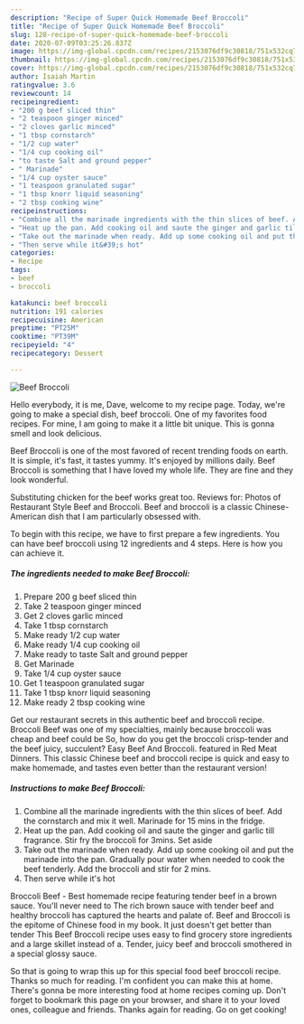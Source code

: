 ```yaml
---
description: "Recipe of Super Quick Homemade Beef Broccoli"
title: "Recipe of Super Quick Homemade Beef Broccoli"
slug: 128-recipe-of-super-quick-homemade-beef-broccoli
date: 2020-07-09T03:25:26.837Z
image: https://img-global.cpcdn.com/recipes/2153076df9c30818/751x532cq70/beef-broccoli-recipe-main-photo.jpg
thumbnail: https://img-global.cpcdn.com/recipes/2153076df9c30818/751x532cq70/beef-broccoli-recipe-main-photo.jpg
cover: https://img-global.cpcdn.com/recipes/2153076df9c30818/751x532cq70/beef-broccoli-recipe-main-photo.jpg
author: Isaiah Martin
ratingvalue: 3.6
reviewcount: 14
recipeingredient:
- "200 g beef sliced thin"
- "2 teaspoon ginger minced"
- "2 cloves garlic minced"
- "1 tbsp cornstarch"
- "1/2 cup water"
- "1/4 cup cooking oil"
- "to taste Salt and ground pepper"
- " Marinade"
- "1/4 cup oyster sauce"
- "1 teaspoon granulated sugar"
- "1 tbsp knorr liquid seasoning"
- "2 tbsp cooking wine"
recipeinstructions:
- "Combine all the marinade ingredients with the thin slices of beef. Add the cornstarch and mix it well. Marinade for 15 mins in the fridge."
- "Heat up the pan. Add cooking oil and saute the ginger and garlic till fragrance. Stir fry the broccoli for 3mins. Set aside"
- "Take out the marinade when ready. Add up some cooking oil and put the marinade into the pan. Gradually pour water when needed to cook the beef tenderly. Add the broccoli and stir for 2 mins."
- "Then serve while it&#39;s hot"
categories:
- Recipe
tags:
- beef
- broccoli

katakunci: beef broccoli 
nutrition: 191 calories
recipecuisine: American
preptime: "PT25M"
cooktime: "PT39M"
recipeyield: "4"
recipecategory: Dessert

---
```



![Beef Broccoli](https://img-global.cpcdn.com/recipes/2153076df9c30818/751x532cq70/beef-broccoli-recipe-main-photo.jpg)

Hello everybody, it is me, Dave, welcome to my recipe page. Today, we're going to make a special dish, beef broccoli. One of my favorites food recipes. For mine, I am going to make it a little bit unique. This is gonna smell and look delicious.

Beef Broccoli is one of the most favored of recent trending foods on earth. It is simple, it's fast, it tastes yummy. It's enjoyed by millions daily. Beef Broccoli is something that I have loved my whole life. They are fine and they look wonderful.

Substituting chicken for the beef works great too. Reviews for: Photos of Restaurant Style Beef and Broccoli. Beef and broccoli is a classic Chinese-American dish that I am particularly obsessed with.


To begin with this recipe, we have to first prepare a few ingredients. You can have beef broccoli using 12 ingredients and 4 steps. Here is how you can achieve it.

<!--inarticleads1-->

##### The ingredients needed to make Beef Broccoli:

1. Prepare 200 g beef sliced thin
1. Take 2 teaspoon ginger minced
1. Get 2 cloves garlic minced
1. Take 1 tbsp cornstarch
1. Make ready 1/2 cup water
1. Make ready 1/4 cup cooking oil
1. Make ready to taste Salt and ground pepper
1. Get  Marinade
1. Take 1/4 cup oyster sauce
1. Get 1 teaspoon granulated sugar
1. Take 1 tbsp knorr liquid seasoning
1. Make ready 2 tbsp cooking wine


Get our restaurant secrets in this authentic beef and broccoli recipe. Broccoli Beef was one of my specialties, mainly because broccoli was cheap and beef could be So, how do you get the broccoli crisp-tender and the beef juicy, succulent? Easy Beef And Broccoli. featured in Red Meat Dinners. This classic Chinese beef and broccoli recipe is quick and easy to make homemade, and tastes even better than the restaurant version! 

<!--inarticleads2-->

##### Instructions to make Beef Broccoli:

1. Combine all the marinade ingredients with the thin slices of beef. Add the cornstarch and mix it well. Marinade for 15 mins in the fridge.
1. Heat up the pan. Add cooking oil and saute the ginger and garlic till fragrance. Stir fry the broccoli for 3mins. Set aside
1. Take out the marinade when ready. Add up some cooking oil and put the marinade into the pan. Gradually pour water when needed to cook the beef tenderly. Add the broccoli and stir for 2 mins.
1. Then serve while it&#39;s hot


Broccoli Beef - Best homemade recipe featuring tender beef in a brown sauce. You&#39;ll never need to The rich brown sauce with tender beef and healthy broccoli has captured the hearts and palate of. Beef and Broccoli is the epitome of Chinese food in my book. It just doesn&#39;t get better than tender This Beef Broccoli recipe uses easy to find grocery store ingredients and a large skillet instead of a. Tender, juicy beef and broccoli smothered in a special glossy sauce. 

So that is going to wrap this up for this special food beef broccoli recipe. Thanks so much for reading. I'm confident you can make this at home. There's gonna be more interesting food at home recipes coming up. Don't forget to bookmark this page on your browser, and share it to your loved ones, colleague and friends. Thanks again for reading. Go on get cooking!
